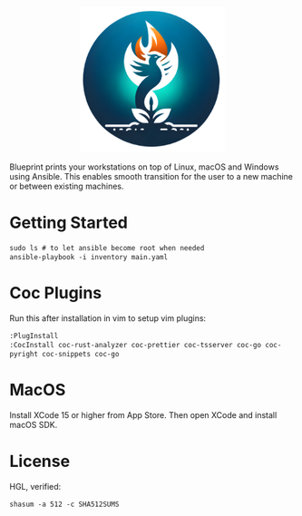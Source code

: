 <p align="center">
<img src="docs/assets/blueprint.png" width="256" height="256">
</p>

Blueprint prints your workstations on top of Linux, macOS and Windows using Ansible. This enables smooth transition for the user to a new machine or between existing machines.

# Getting Started
```
sudo ls # to let ansible become root when needed
ansible-playbook -i inventory main.yaml
```

# Coc Plugins

Run this after installation in vim to setup vim plugins:

```
:PlugInstall
:CocInstall coc-rust-analyzer coc-prettier coc-tsserver coc-go coc-pyright coc-snippets coc-go
```

# MacOS
Install XCode 15 or higher from App Store. Then open XCode and install macOS SDK.

# License
HGL, verified:
```
shasum -a 512 -c SHA512SUMS
```

